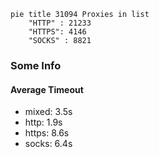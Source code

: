 
```mermaid
pie title 31094 Proxies in list
    "HTTP" : 21233
    "HTTPS": 4146
    "SOCKS" : 8821
```

### Some Info
#### Average Timeout

- mixed: 3.5s
- http: 1.9s
- https: 8.6s
- socks: 6.4s